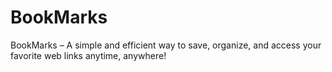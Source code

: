 # BookMarks
BookMarks – A simple and efficient way to save, organize, and access your favorite web links anytime, anywhere!
